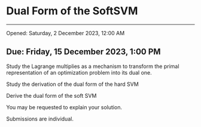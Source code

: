 # Dual Form of the SoftSVM

---
Opened: Saturday, 2 December 2023, 12:00 AM

Due: Friday, 15 December 2023, 1:00 PM
---

Study the Lagrange multiplies as a mechanism to transform the primal representation of an optimization problem into its dual one.

Study the derivation of the dual form of the hard SVM

Derive the dual form of the soft SVM

You may be requested to explain your solution.

Submissions are individual.
